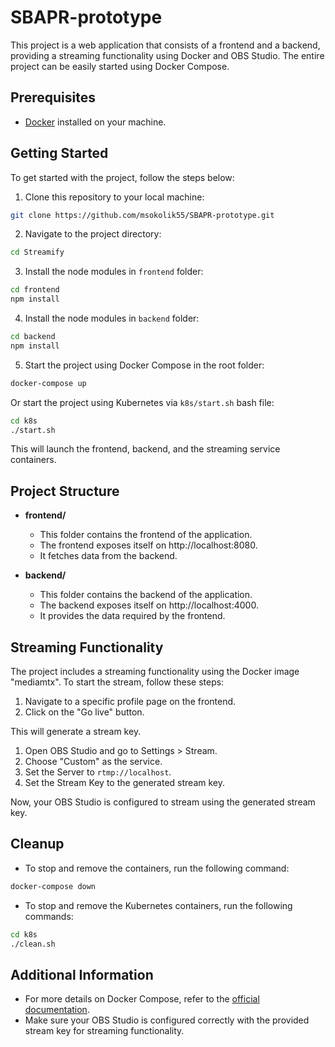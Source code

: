 # SBAPR-prototype

This project is a web application that consists of a frontend and a backend, providing a streaming functionality using Docker and OBS Studio. The entire project can be easily started using Docker Compose.

## Prerequisites

-   [Docker](https://www.docker.com/) installed on your machine.

## Getting Started

To get started with the project, follow the steps below:

1. Clone this repository to your local machine:

```bash
git clone https://github.com/msokolik55/SBAPR-prototype.git
```

2. Navigate to the project directory:

```bash
cd Streamify
```

3. Install the node modules in `frontend` folder:

```bash
cd frontend
npm install
```

4. Install the node modules in `backend` folder:

```bash
cd backend
npm install
```

5. Start the project using Docker Compose in the root folder:

```bash
docker-compose up
```

Or start the project using Kubernetes via `k8s/start.sh` bash file:

```bash
cd k8s
./start.sh
```

This will launch the frontend, backend, and the streaming service containers.

## Project Structure

-   **frontend/**

    -   This folder contains the frontend of the application.
    -   The frontend exposes itself on http://localhost:8080.
    -   It fetches data from the backend.

-   **backend/**

    -   This folder contains the backend of the application.
    -   The backend exposes itself on http://localhost:4000.
    -   It provides the data required by the frontend.

## Streaming Functionality

The project includes a streaming functionality using the Docker image "mediamtx". To start the stream, follow these steps:

1. Navigate to a specific profile page on the frontend.
2. Click on the "Go live" button.

This will generate a stream key.

1. Open OBS Studio and go to Settings > Stream.
2. Choose "Custom" as the service.
3. Set the Server to `rtmp://localhost`.
4. Set the Stream Key to the generated stream key.

Now, your OBS Studio is configured to stream using the generated stream key.

## Cleanup

-   To stop and remove the containers, run the following command:

```bash
docker-compose down
```

-   To stop and remove the Kubernetes containers, run the following commands:

```bash
cd k8s
./clean.sh
```

## Additional Information

-   For more details on Docker Compose, refer to the [official documentation](https://docs.docker.com/compose/).
-   Make sure your OBS Studio is configured correctly with the provided stream key for streaming functionality.
